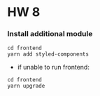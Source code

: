 # HW 8

### Install additional module
```
cd frontend
yarn add styled-components
```

- if unable to run frontend:
```
cd frontend
yarn upgrade
```
